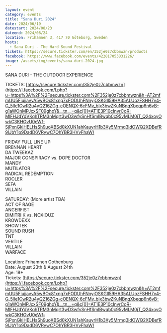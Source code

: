 ```yaml
---
layout: event
category: events
title: "Sana Duri 2024"
date: 2024/06/19
datestart: 2024/08/23
dateend: 2024/08/24
location: Frihamnen 3, 417 70 Göteborg, Sweden
hosts:
  - Sana Duri - The Hard Sound Festival
tickets: https://secure.tickster.com/en/352je0z7cbbmwzn/products
facebook: https://www.facebook.com/events/422817053831226/
image: /assets/img/events/sana-duri-2024.jpg
---
```


SANA DURI - THE OUTDOOR EXPERIENCE

TICKETS: [https://secure.tickster.com/352je0z7cbbmwzn](https://l.facebook.com/l.php?u=https%3A%2F%2Fsecure.tickster.com%2F352je0z7cbbmwzn&h=AT2mfmUU5FiujjavvA5wBOx81xng7xFODUhFNnyjOSKGIl59HA35ALUozFSHH7v4-G_5lIe1CwR2u4yQ216ZGg-cOENQX-6cFMv_bIx3bwZKuNBnqXbeqp6n6vB-g1aWOnMPJcxSF09ghoY&__tn__=q&c[0]=AT1E3P10cInvrCoR-MlFHJdYdVKqhTRM3nMqrt3wD3wfySnHfSmIBwqb0c95vMLM0jT_Q24xoyOwkC3KHOvU0eWf-SjPxnGkIHELHsSh9uoXBSd0kXUN1ahKauyrH1b3Xy5Mrmq3ldOWQ2XDBefR9IJbY1o9DadD6VRywC7OhYBR3HVvFhaW)

FRIDAY FULL LINE UP:  
BRENNAN HEART  
DA TWEEKAZ  
MAJOR CONSPIRACY vs. DOPE DOCTOR  
MANDY  
MUTILATOR  
RADICAL REDEMPTION  
ROOLER  
SEFA  
VILLAIN

  

SATURDAY: (More artist TBA)  
ACT OF RAGE  
ANGERFIST  
DIMITRI K vs. NOXIOUZ  
KROWDEXX  
SHOWTEK  
SOUND RUSH  
TNT  
VERTILE  
VILLAIN  
WARFACE

  

  

Location: Frihamnen Gothenburg  
Date: August 23th & August 24th  
Age: 18+  
Tickets: [https://secure.tickster.com/352je0z7cbbmwzn](https://l.facebook.com/l.php?u=https%3A%2F%2Fsecure.tickster.com%2F352je0z7cbbmwzn&h=AT2mfmUU5FiujjavvA5wBOx81xng7xFODUhFNnyjOSKGIl59HA35ALUozFSHH7v4-G_5lIe1CwR2u4yQ216ZGg-cOENQX-6cFMv_bIx3bwZKuNBnqXbeqp6n6vB-g1aWOnMPJcxSF09ghoY&__tn__=q&c[0]=AT1E3P10cInvrCoR-MlFHJdYdVKqhTRM3nMqrt3wD3wfySnHfSmIBwqb0c95vMLM0jT_Q24xoyOwkC3KHOvU0eWf-SjPxnGkIHELHsSh9uoXBSd0kXUN1ahKauyrH1b3Xy5Mrmq3ldOWQ2XDBefR9IJbY1o9DadD6VRywC7OhYBR3HVvFhaW)